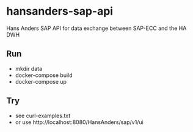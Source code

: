 # hansanders-sap-api
Hans Anders SAP API for data exchange between SAP-ECC and the HA DWH

## Run
* mkdir data
* docker-compose build
* docker-compose up

## Try
* see curl-examples.txt
* or use http://localhost:8080/HansAnders/sap/v1/ui
